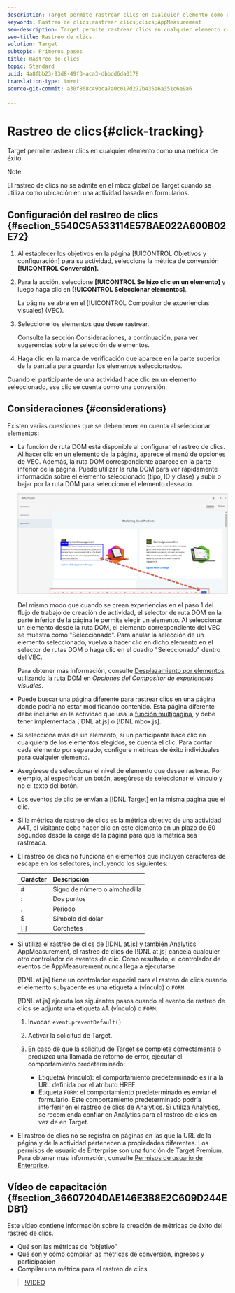 ```yaml
---
description: Target permite rastrear clics en cualquier elemento como una métrica de éxito.
keywords: Rastreo de clics;rastrear clics;clics;AppMeasurement
seo-description: Target permite rastrear clics en cualquier elemento como una métrica de éxito.
seo-title: Rastreo de clics
solution: Target
subtopic: Primeros pasos
title: Rastreo de clics
topic: Standard
uuid: 4a8fbb23-93d8-49f3-aca3-dbbdd6da0178
translation-type: tm+mt
source-git-commit: a30f868c49bca7a0c017d272b435a6a351c6e9a6

---
```



# Rastreo de clics{#click-tracking}

Target permite rastrear clics en cualquier elemento como una métrica de éxito.

>[!NOTE]
>
>El rastreo de clics no se admite en el mbox global de Target cuando se utiliza como ubicación en una actividad basada en formularios.

## Configuración del rastreo de clics {#section_5540C5A533114E57BAE022A600B02E72}

1. Al establecer los objetivos en la página [!UICONTROL Objetivos y configuración] para su actividad, seleccione la métrica de conversión **[!UICONTROL Conversión].**
1. Para la acción, seleccione **[!UICONTROL Se hizo clic en un elemento]** y luego haga clic en **[!UICONTROL Seleccionar elementos]**.

   La página se abre en el [!UICONTROL Compositor de experiencias visuales] (VEC).

1. Seleccione los elementos que desee rastrear.

   Consulte la sección Consideraciones, a continuación, para ver sugerencias sobre la selección de elementos.

1. Haga clic en la marca de verificación que aparece en la parte superior de la pantalla para guardar los elementos seleccionados.

Cuando el participante de una actividad hace clic en un elemento seleccionado, ese clic se cuenta como una conversión.

## Consideraciones {#considerations}

Existen varias cuestiones que se deben tener en cuenta al seleccionar elementos:

* La función de ruta DOM está disponible al configurar el rastreo de clics. Al hacer clic en un elemento de la página, aparece el menú de opciones de VEC. Además, la ruta DOM correspondiente aparece en la parte inferior de la página. Puede utilizar la ruta DOM para ver rápidamente información sobre el elemento seleccionado (tipo, ID y clase) y subir o bajar por la ruta DOM para seleccionar el elemento deseado.

   ![Ilustración de la ruta DOM](/help/c-activities/r-success-metrics/assets/click-tracking-dom.png)

   Del mismo modo que cuando se crean experiencias en el paso 1 del flujo de trabajo de creación de actividad, el selector de ruta DOM en la parte inferior de la página le permite elegir un elemento. Al seleccionar un elemento desde la ruta DOM, el elemento correspondiente del VEC se muestra como &quot;Seleccionado&quot;. Para anular la selección de un elemento seleccionado, vuelva a hacer clic en dicho elemento en el selector de rutas DOM o haga clic en el cuadro &quot;Seleccionado&quot; dentro del VEC.

   Para obtener más información, consulte [Desplazamiento por elementos utilizando la ruta DOM](/help/c-experiences/c-visual-experience-composer/viztarget-options.md#dom-path) en *Opciones del Compositor de experiencias visuales*.

* Puede buscar una página diferente para rastrear clics en una página donde podría no estar modificando contenido. Esta página diferente debe incluirse en la actividad que usa la  [función multipágina](../../c-experiences/c-visual-experience-composer/multipage-activity.md#concept_277E096063E14813AC5D8EDFA1D2ED48), y debe tener implementada [!DNL at.js] o [!DNL mbox.js].
* Si selecciona más de un elemento, si un participante hace clic en cualquiera de los elementos elegidos, se cuenta el clic. Para contar cada elemento por separado, configure métricas de éxito individuales para cualquier elemento.
* Asegúrese de seleccionar el nivel de elemento que desee rastrear. Por ejemplo, al especificar un botón, asegúrese de seleccionar el vínculo y no el texto del botón.
* Los eventos de clic se envían a [!DNL Target] en la misma página que el clic.
* Si la métrica de rastreo de clics es la métrica objetivo de una actividad A4T, el visitante debe hacer clic en este elemento en un plazo de 60 segundos desde la carga de la página para que la métrica sea rastreada.
* El rastreo de clics no funciona en elementos que incluyen caracteres de escape en los selectores, incluyendo los siguientes:

   | Carácter | Descripción |
   |---|---|
   | # | Signo de número  o almohadilla |
   | : | Dos puntos |
   | . | Periodo |
   | $ | Símbolo del dólar |
   | [ ] | Corchetes |

* Si utiliza el rastreo de clics de [!DNL at.js] y también Analytics AppMeasurement, el rastreo de clics de [!DNL at.js] cancela cualquier otro controlador de eventos de clic. Como resultado, el controlador de eventos de AppMeasurement nunca llega a ejecutarse.

   [!DNL at.js] tiene un controlador especial para el rastreo de clics cuando el elemento subyacente es una etiqueta `A` (vínculo) o `FORM`.

   [!DNL at.js] ejecuta los siguientes pasos cuando el evento de rastreo de clics se adjunta una etiqueta `A`A (vínculo) o `FORM`:

   1. Invocar. `event.preventDefault()`

   1. Activar la solicitud de Target.

   1. En caso de que la solicitud de Target se complete correctamente o produzca una llamada de retorno de error, ejecutar el comportamiento predeterminado:

      * Etiqueta`A` (vínculo): el comportamiento predeterminado es ir a la URL definida por el atributo HREF.
      * Etiqueta `FORM`: el comportamiento predeterminado es enviar el formulario.
   Este comportamiento predeterminado podría interferir en el rastreo de clics de Analytics. Si utiliza Analytics, se recomienda confiar en Analytics para el rastreo de clics en vez de en Target.

* El rastreo de clics no se registra en páginas en las que la URL de la página y de la actividad pertenecen a propiedades diferentes. Los permisos de usuario de Enterprise son una función de Target Premium. Para obtener más información, consulte [Permisos de usuario de Enterprise](/help/administrating-target/c-user-management/property-channel/property-channel.md).

## Vídeo de capacitación {#section_36607204DAE146E3B8E2C609D244EDB1}

Este vídeo contiene información sobre la creación de métricas de éxito del rastreo de clics.

* Qué son las métricas de “objetivo”
* Qué son y cómo compilar las métricas de conversión, ingresos y participación
* Compilar una métrica para el rastreo de clics

>[!VIDEO](https://video.tv.adobe.com/v/17380?captions=spa)